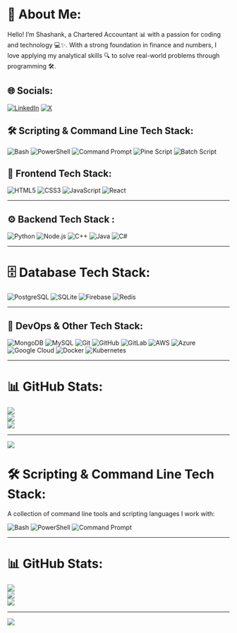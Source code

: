 # 💫 About Me:
Hello! I’m Shashank, a Chartered Accountant 📊 with a passion for coding and technology 💻✨. With a strong foundation in finance and numbers, I love applying my analytical skills 🔍 to solve real-world problems through programming 🛠️.


## 🌐 Socials:
[![LinkedIn](https://img.shields.io/badge/LinkedIn-%230077B5.svg?logo=linkedin&logoColor=white)](https://linkedin.com/in/nwshashank) [![X](https://img.shields.io/badge/X-black.svg?logo=X&logoColor=white)](https://x.com/nw_shashank) 

## 🛠️ Scripting & Command Line Tech Stack:
![Bash](https://img.shields.io/badge/bash-%23121011.svg?style=for-the-badge&logo=gnu-bash&logoColor=white) ![PowerShell](https://img.shields.io/badge/PowerShell-%23323330.svg?style=for-the-badge&logo=powershell&logoColor=white) ![Command Prompt](https://img.shields.io/badge/Command%20Prompt-%23000.svg?style=for-the-badge&logo=windows&logoColor=white) ![Pine Script](https://img.shields.io/badge/Pine%20Script-%2300A3E0.svg?style=for-the-badge&logo=tradingview&logoColor=white) ![Batch Script](https://img.shields.io/badge/Batch%20Script-%23307B9A.svg?style=for-the-badge&logo=windows&logoColor=white)

## 🎨 Frontend Tech Stack:
![HTML5](https://img.shields.io/badge/HTML5-%23E34F26.svg?style=for-the-badge&logo=html5&logoColor=white) ![CSS3](https://img.shields.io/badge/CSS3-%231572B6.svg?style=for-the-badge&logo=css3&logoColor=white) ![JavaScript](https://img.shields.io/badge/JavaScript-%23323330.svg?style=for-the-badge&logo=javascript&logoColor=white) ![React](https://img.shields.io/badge/React-%2320232a.svg?style=for-the-badge&logo=react&logoColor=%2361DAFB)

---

## ⚙️ Backend Tech Stack :
![Python](https://img.shields.io/badge/Python-%2338B2E1.svg?style=for-the-badge&logo=python&logoColor=white) ![Node.js](https://img.shields.io/badge/Node.js-%23339933.svg?style=for-the-badge&logo=node.js&logoColor=white) ![C++](https://img.shields.io/badge/C++-%2300599C.svg?style=for-the-badge&logo=c%2B%2B&logoColor=white) ![Java](https://img.shields.io/badge/Java-%23ED8B00.svg?style=for-the-badge&logo=openjdk&logoColor=white) ![C#](https://img.shields.io/badge/C%23-%23239120.svg?style=for-the-badge&logo=csharp&logoColor=white)

---

# 🗄️ Database Tech Stack:
 ![PostgreSQL](https://img.shields.io/badge/PostgreSQL-%234285F4.svg?style=for-the-badge&logo=postgresql&logoColor=white) ![SQLite](https://img.shields.io/badge/SQLite-%23074000.svg?style=for-the-badge&logo=sqlite&logoColor=white) ![Firebase](https://img.shields.io/badge/Firebase-%23FFCA28.svg?style=for-the-badge&logo=firebase&logoColor=black) ![Redis](https://img.shields.io/badge/Redis-%23D82C20.svg?style=for-the-badge&logo=redis&logoColor=white)

---


## 🚀 DevOps & Other Tech Stack:
![MongoDB](https://img.shields.io/badge/MongoDB-%234ea94b.svg?style=for-the-badge&logo=mongodb&logoColor=white) ![MySQL](https://img.shields.io/badge/MySQL-%234479A1.svg?style=for-the-badge&logo=mysql&logoColor=white) ![Git](https://img.shields.io/badge/Git-%23F05032.svg?style=for-the-badge&logo=git&logoColor=white) ![GitHub](https://img.shields.io/badge/GitHub-%23181717.svg?style=for-the-badge&logo=github&logoColor=white) ![GitLab](https://img.shields.io/badge/GitLab-%23181717.svg?style=for-the-badge&logo=gitlab&logoColor=white) ![AWS](https://img.shields.io/badge/AWS-%23FF9900.svg?style=for-the-badge&logo=amazon-aws&logoColor=white) ![Azure](https://img.shields.io/badge/Azure-%23037DF1.svg?style=for-the-badge&logo=microsoftazure&logoColor=white) ![Google Cloud](https://img.shields.io/badge/Google%20Cloud-%234285F4.svg?style=for-the-badge&logo=google-cloud&logoColor=white) ![Docker](https://img.shields.io/badge/Docker-%230db7ed.svg?style=for-the-badge&logo=docker&logoColor=white) ![Kubernetes](https://img.shields.io/badge/Kubernetes-%23326ce5.svg?style=for-the-badge&logo=kubernetes&logoColor=white)

---


 
# 📊 GitHub Stats:
![](https://github-readme-stats.vercel.app/api?username=nwshashank&theme=blue-green&hide_border=false&include_all_commits=true&count_private=true)<br/>
![](https://github-readme-streak-stats.herokuapp.com/?user=nwshashank&theme=blue-green&hide_border=false)<br/>
![](https://github-readme-stats.vercel.app/api/top-langs/?username=nwshashank&theme=blue-green&hide_border=false&include_all_commits=true&count_private=true&layout=compact)

---
[![](https://visitcount.itsvg.in/api?id=nwshashank&icon=0&color=0)](https://visitcount.itsvg.in)

<!-- Proudly created with GPRM ( https://gprm.itsvg.in ) -->

# 🛠️ Scripting & Command Line Tech Stack:
A collection of command line tools and scripting languages I work with:

![Bash](https://img.shields.io/badge/bash-%23121011.svg?style=for-the-badge&logo=gnu-bash&logoColor=white) ![PowerShell](https://img.shields.io/badge/PowerShell-%23323330.svg?style=for-the-badge&logo=powershell&logoColor=white) ![Command Prompt](https://img.shields.io/badge/Command%20Prompt-%23000.svg?style=for-the-badge&logo=windows&logoColor=white)

---

# 📊 GitHub Stats:
![](https://github-readme-stats.vercel.app/api?username=e&theme=dark&hide_border=false&include_all_commits=false&count_private=false)<br/>
![](https://github-readme-streak-stats.herokuapp.com/?user=e&theme=dark&hide_border=false)<br/>
![](https://github-readme-stats.vercel.app/api/top-langs/?username=e&theme=dark&hide_border=false&include_all_commits=false&count_private=false&layout=compact)

---

[![](https://visitcount.itsvg.in/api?id=e&icon=0&color=0)](https://visitcount.itsvg.in)

<!-- Proudly created with GPRM ( https://gprm.itsvg.in ) -->







